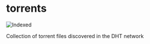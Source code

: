 torrents 
========
![Indexed](https://img.shields.io/badge/indexed-163743-blue)

Collection of torrent files discovered in the DHT network
